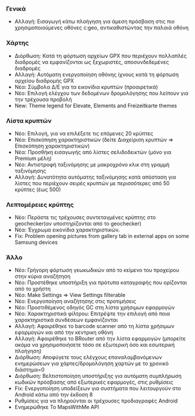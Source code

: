 ### Γενικά
- Αλλαγή: Εισαγωγή κάτω πλοήγηση για άμεση πρόσβαση στις πιο χρησιμοποιούμενες οθόνες c:geo, αντικαθιστώντας την παλαιά οθόνη

### Χάρτης
- Διόρθωση: Κατά τη φόρτωση αρχείων GPX που περιέχουν πολλαπλές διαδρομές να εμφανίζονται ως ξεχωριστές, αποσυνδεδεμένες διαδρομές
- Αλλαγή: Αυτόματη ενεργοποίηση οθόνης ίχνους κατά τη φόρτωση αρχείου διαδρομής GPX
- Νέα: Σύμβολα Δ/Ε για τα εικονίδια κρυπτών (προαιρετικά)
- Νέο: Επιλογή ελέγχου των δεδομένων δρομολόγησης που λείπουν για την τρέχουσα προβολή
- New: Theme legend for Elevate, Elements and Freizeitkarte themes

### Λίστα κρυπτών
- Νέο: Επιλογή, για να επιλέξετε τις επόμενες 20 κρύπτες
- Νέα: Επισκόπηση χαρακτηριστικών (δείτε Διαχείριση κρυπτών => Επισκόπηση χαρακτηριστικών)
- Νέα: Προσθήκη εισαγωγής από λίστες σελιδοδεικτών (μόνο για Premium μέλη)
- Νέο: Αντιστροφή ταξινόμησης με μακροχρόνο κλικ στη γραμμή ταξινόμησης
- Αλλαγή: Δυνατότητα αυτόματης ταξινόμησης κατά απόσταση για λίστες που περιέχουν σειρές κρυπτών με περισσότερες από 50 κρύπτες (έως 500)

### Λεπτομέρειες κρύπτης
- Νέο: Περάστε τις τρέχουσες συντεταγμένες κρύπτης στο geochecker(αν υποστηρίζονται από το geochecker)
- Νέα: Έγχρωμα εικονίδια χαρακτηριστικών.
- Fix: Problem opening pictures from gallery tab in external apps on some Samsung devices

### Άλλο
- Νέο: Γρήγορη φόρτωση γεωκωδικών από το κείμενο του προχείρου στην κύρια αναζήτηση
- Νέο: Προστέθηκε υποστήριξη για πρότυπα καταγραφής που ορίζονται από το χρήστη
- Νέο: Make Settings => View Settings filterable
- Νέο: Ενεργοποίηση αναζήτησης στις προτιμήσεις
- Νέο: Προστιθέμενος οδηγός GC στη λίστα χρήσιμων εφαρμογών
- Νέο: Χαρακτηριστικά φίλτρου: Επιτρέψτε την επιλογή από ποια χαρακτηριστικά συνδέσεων εμφανίζονται
- Αλλαγή: Αφαιρέθηκε το barcode scanner από τη λίστα χρήσιμων εφαρμογών και από την κεντρικη οθόνη
- Αλλαγή: Αφαιρέθηκε το BRouter από την λίστα εφαρμογών (μπορείτε ακόμα να χρησιμοποιήσετε τόσο σε εξωτερική όσο και εσωτερική πλοήγηση)
- Διόρθωση: Αποφύγετε τους ελέγχους επαναλαμβανόμενων ενημερώσεων για χάρτες/δρομολόγηση χαρτών με το χρονικό διάστημα=0
- Διόρθωση: Βελτιστοποίηση υποστήριξης για αυτόματη συμπλήρωση κωδικών πρόσβασης από εξωτερικές εφαρμογές, στις ρυθμίσεις
- Fix: Ενεργοποίηση υποδείξεων για συστήματα που λειτουργούν στο Android κάτω από την έκδοση 8
- Ρυθμίσεις για να πληρούνται οι τρέχουσες προδιαγραφές Android
- Ενημερώθηκε Το MapsWithMe API
